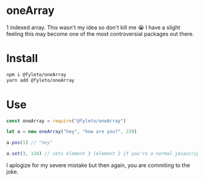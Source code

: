 # oneArray
1 indexed array. This wasn't my idea so don't kill me 😭
I have a slight feeling this may become one of the most controversial packages out there.

# Install

```sh
npm i @fyleto/oneArray
yarn add @fyleto/oneArray
```
 # Use

 ```js
const oneArray = require("@fyleto/oneArray")

let a = new oneArray("hey", "how are you?", 239)

a.pos(1) // "hey"

a.set(3, 134) // sets element 3 (element 2 if you're a normal javascript user) to 134
```

I aplogize for my severe mistake
but then again, you are commiting to the joke.

